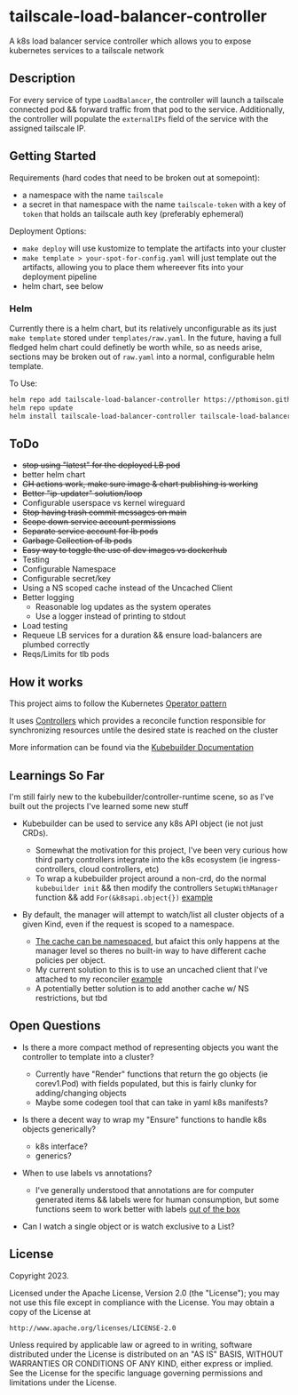#  tailscale-load-balancer-controller
A k8s load balancer service controller which allows you to expose kubernetes services to a tailscale network

## Description
For every service of type `LoadBalancer`, the controller will launch a tailscale connected pod && forward traffic from that pod to the service. Additionally, the controller will populate the `externalIPs` field of the service with the assigned tailscale IP.

## Getting Started

Requirements (hard codes that need to be broken out at somepoint):
- a namespace with the name `tailscale`
- a secret in that namespace with the name `tailscale-token` with a key of `token` that holds an tailscale auth key (preferably ephemeral)

Deployment Options:
- `make deploy` will use kustomize to template the artifacts into your cluster
- `make template > your-spot-for-config.yaml` will just template out the artifacts, allowing you to place them whereever fits into your deployment pipeline
- helm chart, see below

### Helm

Currently there is a helm chart, but its relatively unconfigurable as its just `make template` stored under `templates/raw.yaml`. In the future, having a full fledged helm chart could definetly be worth while, so as needs arise, sections may be broken out of `raw.yaml` into a normal, configurable helm template.

To Use:

```sh
helm repo add tailscale-load-balancer-controller https://pthomison.github.io/tailscale-load-balancer-controller
helm repo update
helm install tailscale-load-balancer-controller tailscale-load-balancer-controller/tailscale-load-balancer-controller
```

## ToDo

- ~~stop using "latest" for the deployed LB pod~~
- better helm chart
- ~~GH actions work, make sure image & chart publishing is working~~
- ~~Better "ip-updater" solution/loop~~
- Configurable userspace vs kernel wireguard
- ~~Stop having trash commit messages on main~~
- ~~Scope down service account permissions~~
- ~~Separate service account for lb pods~~
- ~~Garbage Collection of lb pods~~
- ~~Easy way to toggle the use of dev images vs dockerhub~~
- Testing
- Configurable Namespace
- Configurable secret/key
- Using a NS scoped cache instead of the Uncached Client
- Better logging
    + Reasonable log updates as the system operates
    + Use a logger instead of printing to stdout
- Load testing
- Requeue LB services for a duration && ensure load-balancers are plumbed correctly
- Reqs/Limits for tlb pods

## How it works
This project aims to follow the Kubernetes [Operator pattern](https://kubernetes.io/docs/concepts/extend-kubernetes/operator/)

It uses [Controllers](https://kubernetes.io/docs/concepts/architecture/controller/) 
which provides a reconcile function responsible for synchronizing resources untile the desired state is reached on the cluster 

More information can be found via the [Kubebuilder Documentation](https://book.kubebuilder.io/introduction.html)

## Learnings So Far
I'm still fairly new to the kubebuilder/controller-runtime scene, so as I've built out the projects I've learned some new stuff

- Kubebuilder can be used to service any k8s API object (ie not just CRDs).
    + Somewhat the motivation for this project, I've been very curious how third party controllers integrate into the k8s ecosystem (ie ingress-controllers, cloud controllers, etc)
    + To wrap a kubebuilder project around a non-crd, do the normal `kubebuilder init` && then modify the controllers `SetupWithManager` function && add `For(&k8sapi.object{})` [example](https://github.com/pthomison/tailscale-load-balancer-controller/blob/tailscale-load-balancer-controller-0.0.6/controllers/service_controller.go#L93)

- By default, the manager will attempt to watch/list all cluster objects of a given Kind, even if the request is scoped to a namespace. 
    + [The cache can be namespaced](https://github.com/kubernetes-sigs/controller-runtime/blob/v0.14.5/pkg/manager/manager.go#L220), but afaict this only happens at the manager level so theres no built-in way to have different cache policies per object.
    + My current solution to this is to use an uncached client that I've attached to my reconciler [example](https://github.com/pthomison/tailscale-load-balancer-controller/blob/tailscale-load-balancer-controller-0.0.6/main.go#L93)
    + A potentially better solution is to add another cache w/ NS restrictions, but tbd

## Open Questions
- Is there a more compact method of representing objects you want the controller to template into a cluster?
    + Currently have "Render" functions that return the go objects (ie corev1.Pod) with fields populated, but this is fairly clunky for adding/changing objects
    + Maybe some codegen tool that can take in yaml k8s manifests?

- Is there a decent way to wrap my "Ensure" functions to handle k8s objects generically?
    + k8s interface?
    + generics?

- When to use labels vs annotations? 
    + I've generally understood that annotations are for computer generated items && labels were for human consumption, but some functions seem to work better with labels [out of the box](https://pkg.go.dev/sigs.k8s.io/controller-runtime@v0.14.5/pkg/client#ListOptions)

- Can I watch a single object or is watch exclusive to a List?

## License

Copyright 2023.

Licensed under the Apache License, Version 2.0 (the "License");
you may not use this file except in compliance with the License.
You may obtain a copy of the License at

    http://www.apache.org/licenses/LICENSE-2.0

Unless required by applicable law or agreed to in writing, software
distributed under the License is distributed on an "AS IS" BASIS,
WITHOUT WARRANTIES OR CONDITIONS OF ANY KIND, either express or implied.
See the License for the specific language governing permissions and
limitations under the License.

